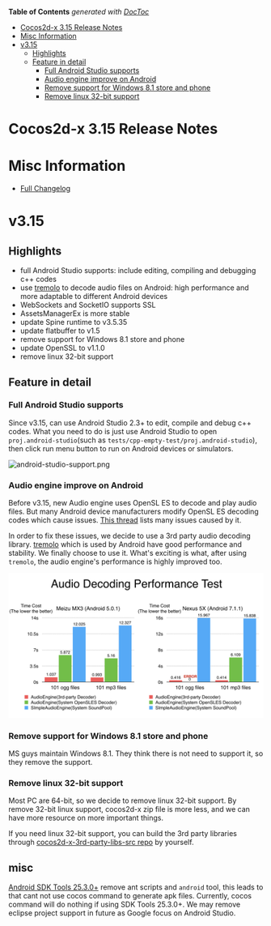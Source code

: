 <!-- START doctoc generated TOC please keep comment here to allow auto update -->
<!-- DON'T EDIT THIS SECTION, INSTEAD RE-RUN doctoc TO UPDATE -->
**Table of Contents**  *generated with [DocToc](https://github.com/thlorenz/doctoc)*

- [Cocos2d-x 3.15 Release Notes](#cocos2d-x-315-release-notes)
- [Misc Information](#misc-information)
- [v3.15](#v315)
  - [Highlights](#highlights)
  - [Feature in detail](#feature-in-detail)
    - [Full Android Studio supports](#full-android-studio-supports)
    - [Audio engine improve on Android](#audio-engine-improve-on-android)
    - [Remove support for Windows 8.1 store and phone](#remove-support-for-windows-81-store-and-phone)
    - [Remove linux 32-bit support](#remove-linux-32-bit-support)

<!-- END doctoc generated TOC please keep comment here to allow auto update -->

# Cocos2d-x 3.15 Release Notes #

# Misc Information

* [Full Changelog](https://github.com/cocos2d/cocos2d-x/blob/v3/CHANGELOG)

# v3.15

## Highlights

* full Android Studio supports: include editing, compiling and debugging c++ codes
* use [tremolo](http://wss.co.uk/pinknoise/tremolo/) to decode audio files on Android: high performance and more adaptable to different Android devices
* WebSockets and SocketIO supports SSL
* AssetsManagerEx is more stable
* update Spine runtime to v3.5.35
* update flatbuffer to v1.5
* remove support for Windows 8.1 store and phone
* update OpenSSL to v1.1.0
* remove linux 32-bit support

## Feature in detail

### Full Android Studio supports

Since v3.15, can use Android Studio 2.3+ to edit, compile and debug c++ codes. What you need to do is just use Android Studio to open `proj.android-studio`(such as `tests/cpp-empty-test/proj.android-studio`), then click run menu button to run on Android devices or simulators.

![android-studio-support.png](todo)

### Audio engine improve on Android

Before v3.15, new Audio engine uses OpenSL ES to decode and play audio files. But many Android device manufacturers modify OpenSL ES decoding codes which cause issues. [This thread](http://discuss.cocos2d-x.org/t/android-audio-decoding-issues-discussion/34610) lists many issues caused by it.

In order to fix these issues, we decide to use a 3rd party audio decoding library. [tremolo](http://wss.co.uk/pinknoise/tremolo/) which is used by Android have good performance and stability. We finally choose to use it. What's exciting is what, after using `tremolo`, the audio engine's performance is highly improved too.

![audio performance](https://raw.githubusercontent.com/minggo/Pictures/master/AudioDecodingPerfTest.png)  

### Remove support for Windows 8.1 store and phone

MS guys maintain Windows 8.1. They think there is not need to support it, so they remove the support.

### Remove linux 32-bit support

Most PC are 64-bit, so we decide to remove linux 32-bit support. By remove 32-bit linux support, cocos2d-x zip file is more less, and we can have more resource on more important things.

If you need linux 32-bit support, you can build the 3rd party libraries through [cocos2d-x-3rd-party-libs-src repo](https://github.com/cocos2d/cocos2d-x-3rd-party-libs-src) by yourself.

## misc

[Android SDK Tools 25.3.0+](http://tools.android.com/recent/androidsdktoolsrevision2530feb2017) remove ant scripts and `android` tool, this leads to that cant not use cocos command to generate apk files. Currently, cocos command will do nothing if using SDK Tools 25.3.0+. We may remove eclipse project support in future as Google focus on Android Studio.